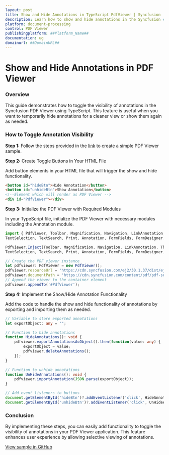 ```yaml
---
layout: post
title: Show and Hide Annotations in TypeScript PdfViewer | Syncfusion
description: Learn how to show and hide annotations in the Syncfusion ##Platform_Name## Pdfviewer control of Syncfusion Essential JS 2 and more.
platform: document-processing
control: PDF Viewer
publishingplatform: ##Platform_Name##
documentation: ug
domainurl: ##DomainURL##
---
```


# Show and Hide Annotations in PDF Viewer

### Overview

This guide demonstrates how to toggle the visibility of annotations in the Syncfusion PDF Viewer using TypeScript. This feature is useful when you want to temporarily hide annotations for a cleaner view or show them again as needed.

### How to Toggle Annotation Visibility

**Step 1:** Follow the steps provided in the [link](https://help.syncfusion.com/document-processing/pdf/pdf-viewer/javascript-es6/getting-started) to create a simple PDF Viewer sample.

**Step 2:** Create Toggle Buttons in Your HTML File

Add button elements in your HTML file that will trigger the show and hide functionality.

```html
<button id="hideBtn">Hide Annotation</button>
<button id="unhideBtn">Show Annotation</button>
<!--Element which will render as PDF Viewer -->
<div id="PdfViewer"></div>
```

**Step 3:** Initialize the PDF Viewer with Required Modules

In your TypeScript file, initialize the PDF Viewer with necessary modules including the Annotation module.

```ts
import { PdfViewer, Toolbar, Magnification, Navigation, LinkAnnotation, ThumbnailView, BookmarkView,
TextSelection, TextSearch, Print, Annotation, FormFields, FormDesigner, PageOrganizer } from '@syncfusion/ej2-pdfviewer';

PdfViewer.Inject(Toolbar, Magnification, Navigation, LinkAnnotation, ThumbnailView, BookmarkView,
TextSelection, TextSearch, Print, Annotation, FormFields, FormDesigner, PageOrganizer);

// Create the PDF viewer instance
let pdfviewer: PdfViewer = new PdfViewer();
pdfviewer.resourceUrl = 'https://cdn.syncfusion.com/ej2/30.1.37/dist/ej2-pdfviewer-lib';
pdfviewer.documentPath = 'https://cdn.syncfusion.com/content/pdf/pdf-succinctly.pdf';
// Append the viewer to the container element
pdfviewer.appendTo('#PdfViewer');
```

**Step 4:** Implement the Show/Hide Annotation Functionality

Add the code to handle the show and hide functionality of annotations by exporting and importing them as needed.

```ts
// Variable to store exported annotations
let exportObject: any = "";

// Function to hide annotations
function HideAnnotations(): void {
    pdfviewer.exportAnnotationsAsObject().then(function(value: any) {
        exportObject = value;
        pdfviewer.deleteAnnotations();
    });
}

// Function to unhide annotations
function UnHideAnnotations(): void {
    pdfviewer.importAnnotation(JSON.parse(exportObject));
}

// Add event listeners to buttons
document.getElementById('hideBtn')?.addEventListener('click', HideAnnotations);
document.getElementById('unhideBtn')?.addEventListener('click', UnHideAnnotations);
```

### Conclusion

By implementing these steps, you can easily add functionality to toggle the visibility of annotations in your PDF Viewer application. This feature enhances user experience by allowing selective viewing of annotations.

[View sample in GitHub](https://github.com/SyncfusionExamples/typescript-pdf-viewer-examples/tree/master/How%20to)